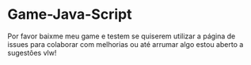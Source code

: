 # Game-Java-Script
Por favor baixme meu game e testem se quiserem utilizar a página de issues para colaborar com melhorias ou até arrumar algo estou aberto a sugestões vlw!
